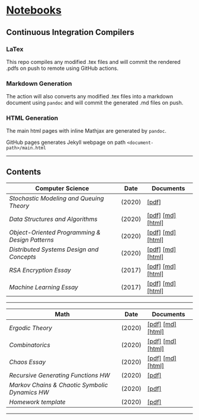 # [Notebooks](https://lukepereira.github.io/notebooks)

## Continuous Integration Compilers

### LaTex

This repo compiles any modified .tex files and will commit the rendered .pdfs on push to remote using GitHub actions.

### Markdown Generation

The action will also converts any modified .tex files into a markdown document using `pandoc` and will commit the generated .md files on push.

### HTML Generation

The main html pages with inline Mathjax are generated by `pandoc`.

GitHub pages generates Jekyll webpage on path `<document-path>/main.html`

---

## Contents

| Computer Science                                | Date   | Documents                                                                                                                                                                                                                                                                              |
| ----------------------------------------------- | ------ | -------------------------------------------------------------------------------------------------------------------------------------------------------------------------------------------------------------------------------------------------------------------------------------- |
| _Stochastic Modeling and Queuing Theory_        | (2020) | [\[pdf\]](https://lukepereira.github.io/notebooks/documents/2020-performance-analysis/main.pdf)                                                                                                                                                                                        |
| _Data Structures and Algorithms_                | (2020) | [\[pdf\]](https://lukepereira.github.io/notebooks/documents/2020-data-structures-and-algorithms/main.pdf) [\[md\]](documents/2020-data-structures-and-algorithms/main.md) [\[html\]](https://lukepereira.github.io/notebooks/documents/2020-data-structures-and-algorithms/index.html) |
| _Object-Oriented Programming & Design Patterns_ | (2020) | [\[pdf\]](https://lukepereira.github.io/notebooks/documents/2020-OOP-design-patterns/main.pdf) [\[md\]](documents/2020-OOP-design-patterns/main.md) [\[html\]](https://lukepereira.github.io/notebooks/documents/2020-OOP-design-patterns/index.html)                                  |
| _Distributed Systems Design and Concepts_       | (2020) | [\[pdf\]](https://lukepereira.github.io/notebooks/documents/2020-distributed-systems-design/main.pdf) [\[md\]](documents/2020-distributed-systems-design/main.md) [\[html\]](https://lukepereira.github.io/notebooks/documents/2020-distributed-systems-design/index.html)             |
| _RSA Encryption Essay_                          | (2017) | [\[pdf\]](https://lukepereira.github.io/notebooks/documents/2017-rsa-essay/main.pdf) [\[md\]](documents/2017-rsa-essay/main.md) [\[html\]](https://lukepereira.github.io/notebooks/documents/2017-rsa-essay/index.html)                                                                |
| _Machine Learning Essay_                        | (2017) | [\[pdf\]](https://lukepereira.github.io/notebooks/documents/2017-machine-learning-essay/main.pdf) [\[md\]](documents/2017-machine-learning-essay/main.md) [\[html\]](https://lukepereira.github.io/notebooks/documents/2017-machine-learning-essay/index.html)                         |

---

| Math                                           | Date   | Documents                                                                                                                                                                                                                              |
| ---------------------------------------------- | ------ | -------------------------------------------------------------------------------------------------------------------------------------------------------------------------------------------------------------------------------------- |
| _Ergodic Theory_                               | (2020) | [\[pdf\]](https://lukepereira.github.io/notebooks/documents/2020-ergodic-theory/main.pdf) [\[md\]](documents/2020-ergodic-theory/main.md) [\[html\]](https://lukepereira.github.io/notebooks/documents/2020-ergodic-theory/index.html) |
| _Combinatorics_                                | (2020) | [\[pdf\]](https://lukepereira.github.io/notebooks/documents/2020-combinatorics/main.pdf) [\[md\]](documents/2020-combinatorics/main.md) [\[html\]](https://lukepereira.github.io/notebooks/documents/2020-combinatorics/index.html)    |
| _Chaos Essay_                                  | (2020) | [\[pdf\]](https://lukepereira.github.io/notebooks/documents/2020-chaos-essay/main.pdf) [\[md\]](documents/2020-chaos-essay/main.md) [\[html\]](https://lukepereira.github.io/notebooks/documents/2020-combinatorics/index.html)        |
| _Recursive Generating Functions HW_            | (2020) | [\[pdf\]](https://lukepereira.github.io/notebooks/documents/2020-combinatorics-generating-function/main.pdf)                                                                                                                           |
| _Markov Chains & Chaotic Symbolic Dynamics HW_ | (2020) | [\[pdf\]](https://lukepereira.github.io/notebooks/documents/2020-chaotic-systems/main.pdf)                                                                                                                                             |
| _Homework template_                            | (2020) | [\[pdf\]](https://lukepereira.github.io/notebooks/documents/homework-template/main.pdf)                                                                                                                                                |

---
